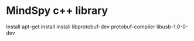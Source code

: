 # MindSpy c++ library
Install  apt-get install install 
libprotobuf-dev 
protobuf-compiler
libusb-1.0-0-dev